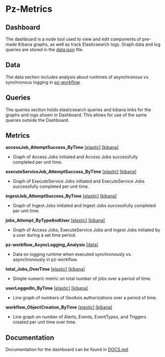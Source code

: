# Pz-Metrics
## Dashboard
The dashboard is a node tool used to view and edit components of pre-made Kibana graphs, as well as track Elasticsearch logs. Graph data and log queries are stored in the [data.json](/dashboard/config/data.json) file.



## Data
The data section includes analysis about runtimes of asynchronous vs. synchronous logging in [pz-workflow](https://github.com/venicegeo/pz-workflow).



## Queries
The queries section holds elasticsearch queries and kibana links for the graphs and logs shown in Dashboard. This allows for use of the same queries outside the Dashboard.



## Metrics
**accessJob_AttemptSuccess_ByTime** [\[elastic\]](queries/elastic/accessJob.sh) [\[kibana\]](queries/kibana/visualizationLinks.md#accessjob_attemptsuccess_bytime)
* Graph of Access Jobs initiated and Access Jobs successfully completed per unit time.

**executeServiceJob_AttemptSuccess_ByTime** [\[elastic\]](queries/elastic/executeServiceJob.sh) [\[kibana\]](queries/kibana/visualizationLinks.md#executeservicejob_attemptsuccess_bytime)
* Graph of ExecuteService Jobs initiated and ExecuteService Jobs successfully completed per unit time.

**ingestJob_AttemptSuccess_ByTime** [\[elastic\]](queries/elastic/ingestJob.sh) [\[kibana\]](queries/kibana/visualizationLinks.md#ingestjob_attemptsuccess_bytime)
* Graph of Ingest Jobs initiated and Ingest Jobs successfully completed per unit time.

**jobs_Attempt_ByTypeAndUser** [\[elastic\]](queries/elastic/jobAttempt_ByUser.sh) [\[kibana\]](queries/kibana/visualizationLinks.md#jobs_attempt_bytypeanduser)
* Graph of Access Jobs, ExecuteService Jobs and Ingest Jobs initiated by a user during a set time period.

**pz-workflow_AsyncLogging_Analysis** [\[data\]](data/pz-workflow_AsyncLogging_Analysis.md)
* Data on logging runtime when executed synchronously vs. asynchronously in pz-workflow.

**total_Jobs_OverTime** [\[elastic\]](queries/elastic/totalJobs_OverTime.sh) [\[kibana\]](queries/kibana/visualizationLinks.md#total_jobs_overtime)
* Simple numeric metric on total number of jobs over a period of time.

**userLoggedIn_ByTime** [\[elastic\]](queries/elastic/userLoggedIn.sh) [\[kibana\]](queries/kibana/visualizationLinks.md#userloggedin_bytime)
* Line graph of numbers of GeoAxis authorizations over a period of time.

**workflow_ObjectCreation_ByTime** [\[elastic\]](queries/elastic/workflowObjectCreation.sh) [\[kibana\]](queries/kibana/visualizationLinks.md#workflow_objectcreation_bytime)
* Line graph on number of Alerts, Events, EventTypes, and Triggers created per unit time over time.



## Documentation
Documentation for the dashboard can be found in [DOCS.md](DOCS.md).

